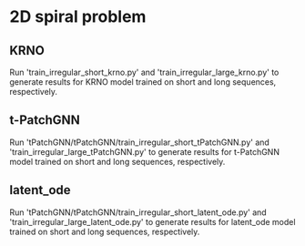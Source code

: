 # 2D spiral problem

## KRNO

Run 'train_irregular_short_krno.py' and 'train_irregular_large_krno.py'  to generate results for KRNO model trained on short and long sequences, respectively. 

## t-PatchGNN

Run 'tPatchGNN/tPatchGNN/train_irregular_short_tPatchGNN.py' and 'train_irregular_large_tPatchGNN.py'  to generate results for t-PatchGNN model trained on short and long sequences, respectively. 

## latent_ode

Run 'tPatchGNN/tPatchGNN/train_irregular_short_latent_ode.py' and 'train_irregular_large_latent_ode.py'  to generate results for latent_ode model trained on short and long sequences, respectively. 